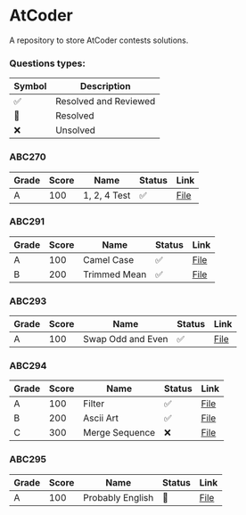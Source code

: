 # AtCoder

A repository to store AtCoder contests solutions.

### Questions types: 

| Symbol              | Description           |
|---------------------|-----------------------|
| :white_check_mark:  | Resolved and Reviewed |
| :construction:      | Resolved              |
| :x:                 | Unsolved              |

### ABC270

| Grade | Score | Name         | Status             | Link                                                                                                |
|-------|-------|--------------|--------------------|-----------------------------------------------------------------------------------------------------|
| A     | 100   | 1, 2, 4 Test | :white_check_mark: | [File](https://github.com/johnazedo/interview-questions/blob/main/atcoder/abc270/a_1_2_4_test_q.go) | 

### ABC291

| Grade | Score | Name         | Status             | Link                                                                                                 |
|-------|-------|--------------|--------------------|------------------------------------------------------------------------------------------------------|
| A     | 100   | Camel Case   | :white_check_mark: | [File](https://github.com/johnazedo/interview-questions/blob/main/atcoder/abc291/a_camel_case.go)    | 
| B     | 200   | Trimmed Mean | :white_check_mark: | [File](https://github.com/johnazedo/interview-questions/blob/main/atcoder/abc291/b_trimmed_mean.cpp) |

### ABC293

| Grade | Score | Name              | Status             | Link                                                                                                     |
|-------|-------|-------------------|--------------------|----------------------------------------------------------------------------------------------------------|
| A     | 100   | Swap Odd and Even | :white_check_mark: | [File](https://github.com/johnazedo/interview-questions/blob/main/atcoder/abc293/a_swap_odd_and_even.go) | 

### ABC294

| Grade | Score | Name           | Status             | Link                                                                                                   |
|-------|-------|----------------|--------------------|--------------------------------------------------------------------------------------------------------|
| A     | 100   | Filter         | :white_check_mark: | [File](https://github.com/johnazedo/interview-questions/blob/main/atcoder/abc294/a_filter.go)          | 
| B     | 200   | Ascii Art      | :white_check_mark: | [File](https://github.com/johnazedo/interview-questions/blob/main/atcoder/abc294/b_ascii_art.go)       |
| C     | 300   | Merge Sequence | :x:                | [File](https://github.com/johnazedo/interview-questions/blob/main/atcoder/abc294/c_merge_sequences.go) |

### ABC295

| Grade | Score | Name             | Status         | Link                                                                              |
|-------|-------|------------------|----------------|-----------------------------------------------------------------------------------|
| A     | 100   | Probably English | :construction: | [File](https://github.com/johnazedo/interview-questions/tree/main/atcoder/abc295) | 
